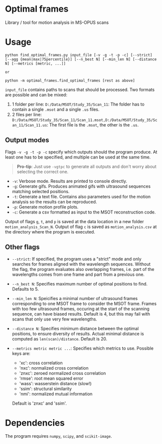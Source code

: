 # Optimal frames
Library / tool for motion analysis in MS-OPUS scans

# Usage

```
python find_optimal_frames.py input_file [-v -g -t -p -c] [--strict] [--agg {mean|max|75percentile}] [--n_best N] [--min_len N] [--distance N] [--metrics [metric, ...]]

or 

python -m optimal_frames.find_optimal_frames [rest as above]
```

`input_file` contains paths to scans that should be processed. Two formats are possible and can be mixed:

1. 1 folder per line: `D:/Data/MSOT/Study_35/Scan_11`: The folder has to contain a single `.msot` and a single `.us` files.
2. 2 files per line: `D:/Data/MSOT/Study_35/Scan_11/Scan_11.msot,D:/Data/MSOT/Study_35/Scan_11/Scan_11.us`: The first file is the `.msot`, the other is the `.us`.

## Output modes

Flags `-v -g -t -p -c` specify which outputs should the program produce. At least one has to be specified, and multiple can be used at the same time.

> **Pro-tip**: Just use `-vgtpc` to generate all outputs and don't worry about selecting the correct one.

* `-v`: Verbose mode. Results are printed to console directly.
* `-g`: Generate gifs. Produces animated gifs with ultrasound sequences matching selected positions.
* `-t`: Generate a text file. Contains also parameters used for the motion analysis so the results can be reproduced.
* `-p`: Generate motion profile plots.
* `-c`: Generate a csv formatted as input to the MSOT reconstruction code.

Output of flags `g`, `t`, and `p` is saved at the data location in a new folder `motion_analysis_Scan_N`. Output of flag `c` is saved as `motion_analysis.csv` at the directory where the program is executed.

## Other flags

* `--strict`: If specified, the program uses a "strict" mode and only searches for frames aligned with the wavelength sequences. Without the flag, the program evaluates also overlapping frames, i.e. part of the wavelengths comes from one frame and part from a previous one.
* `--n_best N`: Specifies maximum number of optimal positions to find. Defaults to 5.
* `--min_len N`: Speicifies a minimal number of ultrasound frames corresponding to one MSOT frame to consider the MSOT frame. Frames with too few ultrasound frames, occuring at the start of the scanning sequence, can have biased results. Default is 4, but this may fail with scans that only use very few wavelengths.
* `--distance N`: Specifies minimum distance between the optimal positions, to ensure diversity of results. Actual minimal distance is computed as `len(scan)/distance`. Default is 20.
* `--metrics metric metric ...`: Specifies which metrics to use. Possible keys are:
    * 'xc': cross correlation
    * 'nxc': normalized cross correlation
    * 'znxc': zeroed normalized cross correlation
    * 'rmse': root mean squared error
    * 'wass': wasserstein distance (slow!)
    * 'ssim': structural similarity
    * 'nmi': normalized mutual information

    Default is 'znxc' and 'ssim'.
    
# Dependencies

The program requires `numpy`, `scipy`, and `scikit-image`.
